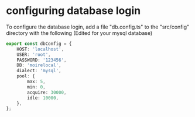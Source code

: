 # configuring database login
To configure the database login, add a file "db.config.ts" to the "src/config" directory with the following (Edited for your mysql database)
```ts
export const dbConfig = {
    HOST: 'localhost',
    USER: 'root',
    PASSWORD: '123456',
    DB: 'moirelocal',
    dialect: 'mysql',
    pool: {
        max: 5,
        min: 0,
        acquire: 30000,
        idle: 10000,
    },
};
```